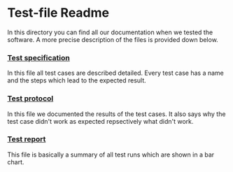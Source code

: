 # Test-file Readme
In this directory you can find all our documentation when we tested the software. A more precise description of the files is provided down below.

### [Test specification](https://github.com/MichiFrech/TMS/blob/master/Test-Files/Test%20specification.pdf)
In this file all test cases are described detailed. Every test case has a name and the steps which lead to the expected result.

### [Test protocol](https://github.com/MichiFrech/TMS/blob/master/Test-Files/Test%20protocol.pdf)
In this file we documented the results of the test cases. It also says why the test case didn't work as expected repsectively what didn't work.

### [Test report](https://github.com/MichiFrech/TMS/blob/master/Test-Files/Test%20report.pdf)
This file is basically a summary of all test runs which are shown in a bar chart.
